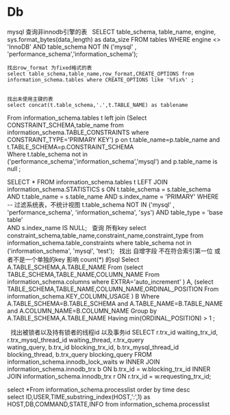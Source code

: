 # Db
mysql
查询非innodb引擎的表  
SELECT 
    table_schema,
    table_name,
    engine,
    sys.format_bytes(data_length) as data_size
FROM
    tables
WHERE
    engine <> 'InnoDB' AND table_schema NOT IN ('mysql' , 'performance_schema','information_schema'); 
    
    找出row_format 为fixed格式的表
    select table_schema,table_name,row_format,CREATE_OPTIONS from information_schema.tables where CREATE_OPTIONS like '%fix%' ;
    
    
    找出未使用主键的表 
    select concat(t.table_schema,'.',t.TABLE_NAME) as tablename 
From information_schema.tables t left join (Select CONSTRAINT_SCHEMA,table_name from information_schema.TABLE_CONSTRAINTS where CONSTRAINT_TYPE='PRIMARY KEY') p 
              on t.table_name=p.table_name and t.TABLE_SCHEMA=p.CONSTRAINT_SCHEMA  
Where t.table_schema not in ('performance_schema','information_schema','mysql') and p.table_name is  null ;  

SELECT
    *
FROM
    information_schema.tables t
        LEFT JOIN
    information_schema.STATISTICS s ON t.table_schema = s.table_schema
        AND t.table_name = s.table_name
        AND s.index_name = 'PRIMARY'
WHERE -- 过滤系统表，不统计视图
    t.table_schema NOT IN ('mysql' , 'performance_schema',
        'information_schema',
        'sys')
        AND table_type = 'base table'   
        AND s.index_name IS NULL;
 
查询 所有key 
select constraint_schema,table_name,constraint_name,constraint_type from 
information_schema.table_constraints where table_schema not in ('information_schema', 'mysql', 'test'); 
 
找出 自增字段 不在符合索引第一位 或者不是一个单独的key  影响 count(*) 的sql 
Select A.TABLE_SCHEMA,A.TABLE_NAME
From  (select TABLE_SCHEMA,TABLE_NAME,COLUMN_NAME From information_schema.columns where EXTRA='auto_increment' ) A,
      (select TABLE_SCHEMA,TABLE_NAME,COLUMN_NAME,ORDINAL_POSITION  From information_schema.KEY_COLUMN_USAGE   ) B
Where A.TABLE_SCHEMA=B.TABLE_SCHEMA and A.TABLE_NAME=B.TABLE_NAME and A.COLUMN_NAME=B.COLUMN_NAME 
Group by A.TABLE_SCHEMA,A.TABLE_NAME Having min(ORDINAL_POSITION) > 1 ; 

 
找出被锁者以及持有锁者的线程id 以及事务id 
SELECT     r.trx_id waiting_trx_id,     r.trx_mysql_thread_id waiting_thread,     r.trx_query  
wating_query,     b.trx_id blocking_trx_id,     b.trx_mysql_thread_id blocking_thread,     b.trx_query 
blocking_query FROM     information_schema.innodb_lock_waits w         INNER JOIN  
information_schema.innodb_trx b ON b.trx_id = w.blocking_trx_id         INNER JOIN 
information_schema.innodb_trx r ON r.trx_id = w.requesting_trx_id;   



select *From information_schema.processlist order by time desc  
select ID,USER,TIME,substring_index(HOST,':',1) as HOST,DB,COMMAND,STATE,INFO from information_schema.processlist 




















 




